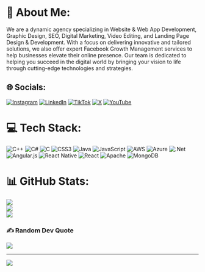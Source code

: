 # 💫 About Me:
We are a dynamic agency specializing in Website & Web App Development, Graphic Design, SEO, Digital Marketing, Video Editing, and Landing Page Design & Development. With a focus on delivering innovative and tailored solutions, we also offer expert Facebook Growth Management services to help businesses elevate their online presence. Our team is dedicated to helping you succeed in the digital world by bringing your vision to life through cutting-edge technologies and strategies.


## 🌐 Socials:
[![Instagram](https://img.shields.io/badge/Instagram-%23E4405F.svg?logo=Instagram&logoColor=white)](https://instagram.com/codepocker) [![LinkedIn](https://img.shields.io/badge/LinkedIn-%230077B5.svg?logo=linkedin&logoColor=white)](https://linkedin.com/in/codepocker) [![TikTok](https://img.shields.io/badge/TikTok-%23000000.svg?logo=TikTok&logoColor=white)](https://tiktok.com/@codepocker) [![X](https://img.shields.io/badge/X-black.svg?logo=X&logoColor=white)](https://x.com/codepocker) [![YouTube](https://img.shields.io/badge/YouTube-%23FF0000.svg?logo=YouTube&logoColor=white)](https://youtube.com/@CodePocker) 

# 💻 Tech Stack:
![C++](https://img.shields.io/badge/c++-%2300599C.svg?style=for-the-badge&logo=c%2B%2B&logoColor=white) ![C#](https://img.shields.io/badge/c%23-%23239120.svg?style=for-the-badge&logo=csharp&logoColor=white) ![C](https://img.shields.io/badge/c-%2300599C.svg?style=for-the-badge&logo=c&logoColor=white) ![CSS3](https://img.shields.io/badge/css3-%231572B6.svg?style=for-the-badge&logo=css3&logoColor=white) ![Java](https://img.shields.io/badge/java-%23ED8B00.svg?style=for-the-badge&logo=openjdk&logoColor=white) ![JavaScript](https://img.shields.io/badge/javascript-%23323330.svg?style=for-the-badge&logo=javascript&logoColor=%23F7DF1E) ![AWS](https://img.shields.io/badge/AWS-%23FF9900.svg?style=for-the-badge&logo=amazon-aws&logoColor=white) ![Azure](https://img.shields.io/badge/azure-%230072C6.svg?style=for-the-badge&logo=microsoftazure&logoColor=white) ![.Net](https://img.shields.io/badge/.NET-5C2D91?style=for-the-badge&logo=.net&logoColor=white) ![Angular.js](https://img.shields.io/badge/angular.js-%23E23237.svg?style=for-the-badge&logo=angularjs&logoColor=white) ![React Native](https://img.shields.io/badge/react_native-%2320232a.svg?style=for-the-badge&logo=react&logoColor=%2361DAFB) ![React](https://img.shields.io/badge/react-%2320232a.svg?style=for-the-badge&logo=react&logoColor=%2361DAFB) ![Apache](https://img.shields.io/badge/apache-%23D42029.svg?style=for-the-badge&logo=apache&logoColor=white) ![MongoDB](https://img.shields.io/badge/MongoDB-%234ea94b.svg?style=for-the-badge&logo=mongodb&logoColor=white)
# 📊 GitHub Stats:
![](https://github-readme-stats.vercel.app/api?username=codepocker&theme=dark&hide_border=false&include_all_commits=false&count_private=false)<br/>
![](https://github-readme-streak-stats.herokuapp.com/?user=codepocker&theme=dark&hide_border=false)<br/>
![](https://github-readme-stats.vercel.app/api/top-langs/?username=codepocker&theme=dark&hide_border=false&include_all_commits=false&count_private=false&layout=compact)

### ✍️ Random Dev Quote
![](https://quotes-github-readme.vercel.app/api?type=horizontal&theme=radical)

---
[![](https://visitcount.itsvg.in/api?id=codepocker&icon=0&color=0)](https://visitcount.itsvg.in)

<!-- Proudly created with GPRM ( https://gprm.itsvg.in ) -->
